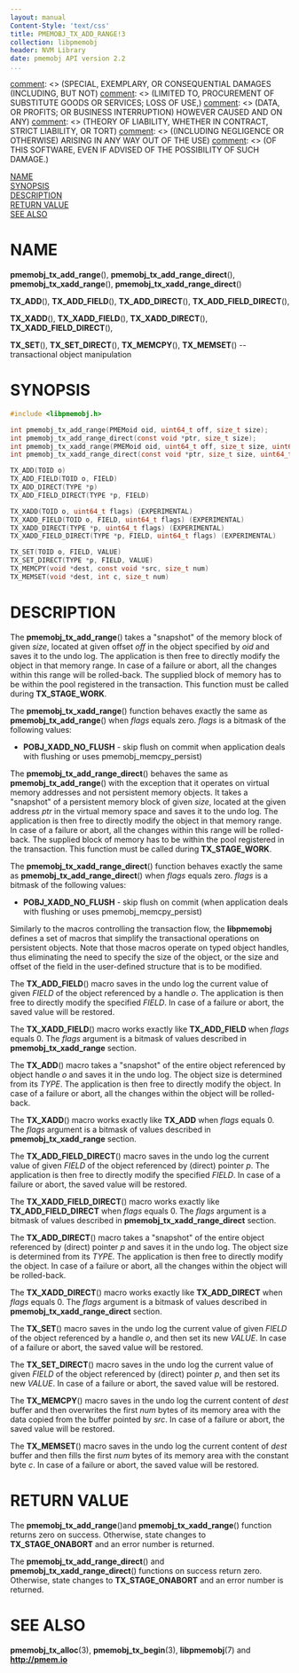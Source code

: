 ```yaml
---
layout: manual
Content-Style: 'text/css'
title: PMEMOBJ_TX_ADD_RANGE!3
collection: libpmemobj
header: NVM Library
date: pmemobj API version 2.2
...
```


[comment]: <> (Copyright 2017, Intel Corporation)

[comment]: <> (Redistribution and use in source and binary forms, with or without)
[comment]: <> (modification, are permitted provided that the following conditions)
[comment]: <> (are met:)
[comment]: <> (    * Redistributions of source code must retain the above copyright)
[comment]: <> (      notice, this list of conditions and the following disclaimer.)
[comment]: <> (    * Redistributions in binary form must reproduce the above copyright)
[comment]: <> (      notice, this list of conditions and the following disclaimer in)
[comment]: <> (      the documentation and/or other materials provided with the)
[comment]: <> (      distribution.)
[comment]: <> (    * Neither the name of the copyright holder nor the names of its)
[comment]: <> (      contributors may be used to endorse or promote products derived)
[comment]: <> (      from this software without specific prior written permission.)

[comment]: <> (THIS SOFTWARE IS PROVIDED BY THE COPYRIGHT HOLDERS AND CONTRIBUTORS)
[comment]: <> ("AS IS" AND ANY EXPRESS OR IMPLIED WARRANTIES, INCLUDING, BUT NOT)
[comment]: <> (LIMITED TO, THE IMPLIED WARRANTIES OF MERCHANTABILITY AND FITNESS FOR)
[comment]: <> (A PARTICULAR PURPOSE ARE DISCLAIMED. IN NO EVENT SHALL THE COPYRIGHT)
[comment]: <> (OWNER OR CONTRIBUTORS BE LIABLE FOR ANY DIRECT, INDIRECT, INCIDENTAL,)
[comment]: <> (SPECIAL, EXEMPLARY, OR CONSEQUENTIAL DAMAGES (INCLUDING, BUT NOT)
[comment]: <> (LIMITED TO, PROCUREMENT OF SUBSTITUTE GOODS OR SERVICES; LOSS OF USE,)
[comment]: <> (DATA, OR PROFITS; OR BUSINESS INTERRUPTION) HOWEVER CAUSED AND ON ANY)
[comment]: <> (THEORY OF LIABILITY, WHETHER IN CONTRACT, STRICT LIABILITY, OR TORT)
[comment]: <> ((INCLUDING NEGLIGENCE OR OTHERWISE) ARISING IN ANY WAY OUT OF THE USE)
[comment]: <> (OF THIS SOFTWARE, EVEN IF ADVISED OF THE POSSIBILITY OF SUCH DAMAGE.)

[comment]: <> (pmemobj_tx_add_range.3 -- man page for transactional object manipulation)

[NAME](#name)<br />
[SYNOPSIS](#synopsis)<br />
[DESCRIPTION](#description)<br />
[RETURN VALUE](#return-value)<br />
[SEE ALSO](#see-also)<br />


# NAME #

**pmemobj_tx_add_range**(), **pmemobj_tx_add_range_direct**(),
**pmemobj_tx_xadd_range**(), **pmemobj_tx_xadd_range_direct**()

**TX_ADD**(), **TX_ADD_FIELD**(),
**TX_ADD_DIRECT**(), **TX_ADD_FIELD_DIRECT**(),

**TX_XADD**(), **TX_XADD_FIELD**(),
**TX_XADD_DIRECT**(), **TX_XADD_FIELD_DIRECT**(),

**TX_SET**(), **TX_SET_DIRECT**(),
**TX_MEMCPY**(), **TX_MEMSET**()
-- transactional object manipulation


# SYNOPSIS #

```c
#include <libpmemobj.h>

int pmemobj_tx_add_range(PMEMoid oid, uint64_t off, size_t size);
int pmemobj_tx_add_range_direct(const void *ptr, size_t size);
int pmemobj_tx_xadd_range(PMEMoid oid, uint64_t off, size_t size, uint64_t flags); (EXPERIMENTAL)
int pmemobj_tx_xadd_range_direct(const void *ptr, size_t size, uint64_t flags); (EXPERIMENTAL)

TX_ADD(TOID o)
TX_ADD_FIELD(TOID o, FIELD)
TX_ADD_DIRECT(TYPE *p)
TX_ADD_FIELD_DIRECT(TYPE *p, FIELD)

TX_XADD(TOID o, uint64_t flags) (EXPERIMENTAL)
TX_XADD_FIELD(TOID o, FIELD, uint64_t flags) (EXPERIMENTAL)
TX_XADD_DIRECT(TYPE *p, uint64_t flags) (EXPERIMENTAL)
TX_XADD_FIELD_DIRECT(TYPE *p, FIELD, uint64_t flags) (EXPERIMENTAL)

TX_SET(TOID o, FIELD, VALUE)
TX_SET_DIRECT(TYPE *p, FIELD, VALUE)
TX_MEMCPY(void *dest, const void *src, size_t num)
TX_MEMSET(void *dest, int c, size_t num)
```


# DESCRIPTION #

The **pmemobj_tx_add_range**() takes a "snapshot" of the memory block of given
*size*, located at given offset *off* in the object specified by *oid* and saves
it to the undo log. The application is then free to directly modify the object in
that memory range. In case of a failure or abort, all the changes within this
range will be rolled-back. The supplied block of memory has to be within the pool
registered in the transaction. This function must be called during **TX_STAGE_WORK**.

The **pmemobj_tx_xadd_range**() function behaves exactly the same as
**pmemobj_tx_add_range**() when *flags* equals zero.
*flags* is a bitmask of the following values:

+ **POBJ_XADD_NO_FLUSH** - skip flush on commit
when application deals with flushing or uses pmemobj_memcpy_persist)

The **pmemobj_tx_add_range_direct**() behaves the same as **pmemobj_tx_add_range**()
with the exception that it operates on virtual memory addresses and not persistent
memory objects. It takes a "snapshot" of a persistent memory block of given *size*,
located at the given address *ptr* in the virtual memory space and saves it to the
undo log. The application is then free to directly modify the object in that memory
range. In case of a failure or abort, all the changes within this range will be rolled-back.
The supplied block of memory has to be within the pool registered in the transaction.
This function must be called during **TX_STAGE_WORK**.

The **pmemobj_tx_xadd_range_direct**() function behaves exactly the same as
**pmemobj_tx_add_range_direct**() when *flags* equals zero. *flags* is a bitmask
of the following values:

+ **POBJ_XADD_NO_FLUSH** - skip flush on commit
(when application deals with flushing or uses pmemobj_memcpy_persist)

Similarly to the macros controlling the transaction flow, the **libpmemobj** defines
a set of macros that simplify the transactional operations on persistent objects.
Note that those macros operate on typed object handles, thus eliminating the need to
specify the size of the object, or the size and offset of the field in the user-defined
structure that is to be modified.

The **TX_ADD_FIELD**() macro saves in the undo log the current value of given *FIELD*
of the object referenced by a handle *o*. The application is then free to directly
modify the specified *FIELD*. In case of a failure or abort, the saved value will be
restored.

The **TX_XADD_FIELD**() macro works exactly like **TX_ADD_FIELD** when *flags* equals 0.
The *flags* argument is a bitmask of values described in **pmemobj_tx_xadd_range** section.

The **TX_ADD**() macro takes a "snapshot" of the entire object referenced by object
handle *o* and saves it in the undo log. The object size is determined from its *TYPE*.
The application is then free to directly modify the object. In case of a failure or
abort, all the changes within the object will be rolled-back.

The **TX_XADD**() macro works exactly like **TX_ADD** when *flags* equals 0.
The *flags* argument is a bitmask of values described in **pmemobj_tx_xadd_range** section.

The **TX_ADD_FIELD_DIRECT**() macro saves in the undo log the current value of
given *FIELD* of the object referenced by (direct) pointer *p*. The application
is then free to directly modify the specified *FIELD*. In case of a failure or abort,
the saved value will be restored.

The **TX_XADD_FIELD_DIRECT**() macro works exactly like **TX_ADD_FIELD_DIRECT** when
*flags* equals 0. The *flags* argument is a bitmask of values described in
**pmemobj_tx_xadd_range_direct** section.

The **TX_ADD_DIRECT**() macro takes a "snapshot" of the entire object referenced by
(direct) pointer *p* and saves it in the undo log. The object size is determined from
its *TYPE*. The application is then free to directly modify the object. In case of
a failure or abort, all the changes within the object will be rolled-back.

The **TX_XADD_DIRECT**() macro works exactly like **TX_ADD_DIRECT** when *flags*
equals 0. The *flags* argument is a bitmask of values described in
**pmemobj_tx_xadd_range_direct** section.

The **TX_SET**() macro saves in the undo log the current value of given *FIELD*
of the object referenced by a handle *o*, and then set its new *VALUE*.
In case of a failure or abort, the saved value will be restored.

The **TX_SET_DIRECT**() macro saves in the undo log the current value of given
*FIELD* of the object referenced by (direct) pointer *p*, and then set its new
*VALUE*. In case of a failure or abort, the saved value will be restored.

The **TX_MEMCPY**() macro saves in the undo log the current content of *dest*
buffer and then overwrites the first *num* bytes of its memory area with
the data copied from the buffer pointed by *src*. In case of a failure or abort,
the saved value will be restored.

The **TX_MEMSET**() macro saves in the undo log the current content of *dest*
buffer and then fills the first *num* bytes of its memory area with the constant
byte *c*. In case of a failure or abort, the saved value will be restored.


# RETURN VALUE #

The **pmemobj_tx_add_range**()and **pmemobj_tx_xadd_range**() function returns
zero on success. Otherwise, state changes to **TX_STAGE_ONABORT** and
an error number is returned.

The **pmemobj_tx_add_range_direct**() and **pmemobj_tx_xadd_range_direct**()
functions on success return zero. Otherwise, state changes to **TX_STAGE_ONABORT**
and an error number is returned.


# SEE ALSO #

**pmemobj_tx_alloc**(3), **pmemobj_tx_begin**(3),
**libpmemobj**(7) and **<http://pmem.io>**
